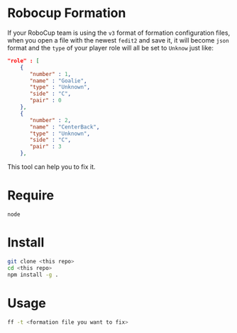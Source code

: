 # Robocup Formation 

If your RoboCup team is using the `v3` format of formation configuration files, when you open a file with the newest `fedit2` and save it, it will become `json` format and the `type` of your player role will all be set to `Unknow` just like:

```json
"role" : [
    {
       "number" : 1,
       "name" : "Goalie",
       "type" : "Unknown",
       "side" : "C",
       "pair" : 0
    },
    {
       "number" : 2,
       "name" : "CenterBack",
       "type" : "Unknown",
       "side" : "C",
       "pair" : 3
    },
```

This tool can help you to fix it.

# Require

`node`

# Install

```bash
git clone <this repo>
cd <this repo>
npm install -g .
```

# Usage

```bash
ff -t <formation file you want to fix>
```
